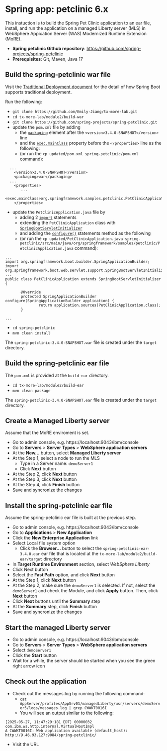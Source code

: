 # Spring app: petclinic 6.x

This instuction is to build the Spring Pet Clinic application to an ear file, install, and run the application on a managed Liberty server (MLS) in WebSphere Appication Server (WAS) Modernized Runtime Extension (MoRE).

- **Spring petclinic Github repository**: https://github.com/spring-projects/spring-petclinic
- **Prerequisites**: Git, Maven, Java 17

## Build the spring-petclinic war file

Visit the [Traditional Deployment document](https://docs.spring.io/spring-boot/how-to/deployment/traditional-deployment.html) for the detail of how Spring Boot supports traditional deployment.

Run the following:
- `git clone https://github.com/Emily-Jiang/tx-more-lab.git`
- `cd tx-more-lab/module2/build-war`
- `git clone https://github.com/spring-projects/spring-petclinic.git`
- update the `pom.xml` file by adding
  - the [`packaging`](https://github.com/Emily-Jiang/tx-more-lab/blob/main/module2/build-war/updated/pom.xml#L15) element after the `<version>3.4.0-SNAPSHOT</version>` line
  - and the [`exec.mainClass`](https://github.com/Emily-Jiang/tx-more-lab/blob/main/module2/build-war/updated/pom.xml#L41) property before the `</properties>` line as the following:
  - (or run the `cp updated/pom.xml spring-petclinic/pom.xml` command):

```
  ...
    <version>3.4.0-SNAPSHOT</version>
    <packaging>war</packaging>
  ...
    <properties>
       ...
       <exec.mainClass>org.springframework.samples.petclinic.PetClinicApplication</exec.mainClass>
    </properties>
```

- update the `PetClinicApplication.java` file by
  - adding 2 [`import`](https://github.com/Emily-Jiang/tx-more-lab/blob/main/module2/build-war/updated/PetClinicApplication.java#L21-L22) statements 
  - extending the `PetClinicApplication` class with [`SpringBootServletInitializer`](https://github.com/Emily-Jiang/tx-more-lab/blob/main/module2/build-war/updated/PetClinicApplication.java#L33)
  - and adding the [`configure()`](https://github.com/Emily-Jiang/tx-more-lab/blob/main/module2/build-war/updated/PetClinicApplication.java#L35-L38) statements  method as the following
  - (or run the `cp updated/PetClinicApplication.java spring-petclinic/src/main/java/org/springframework/samples/petclinic/PetClinicApplication.java` command):
 
```
...
import org.springframework.boot.builder.SpringApplicationBuilder;
import org.springframework.boot.web.servlet.support.SpringBootServletInitializer;
...
public class PetClinicApplication extends SpringBootServletInitializer {

       @Override
       protected SpringApplicationBuilder configure(SpringApplicationBuilder application) {
               return application.sources(PetClinicApplication.class);
       }

...
```
- `cd spring-petclinic`
- `mvn clean install`

The `spring-petclinic-3.4.0-SNAPSHOT.war` file is created under the `target` directory.

## Build the spring-petclinic ear file

The `pom.xml` is provided at the `build-ear` directory.

- `cd tx-more-lab/module2/build-ear`
- `mvn clean package`

The `spring-petclinic-3.4.0-SNAPSHOT.ear` file is created under the `target` directory.

## Create a Managed Liberty server 

Assume that the MoRE enviroment is set.

- Go to admin console, e.g. https://localhost:9043/ibm/console 
- Go to **Servers** > **Server Types** > **WebSphere application servers**
- At the **New...** button, select **Managed Liberty server**
- At the Step 1, select a node to run the MLS
  - Type in a Server name: `demoServer1`
  - Click **Next** button
- At the Step 2, click **Next** button
- At the Step 3, click **Next** button
- At the Step 4, click **Finish** button
- Save and syncronize the changes

## Install the spring-petclinic ear file

Assume the spring-petclinic ear file is built at the previous step.

- Go to admin console, e.g. https://localhost:9043/ibm/console 
- Go to **Applications** > **New Application**
- Click the **New Enterprise Application** link
- Select Local file system option 
  - Click the **Browser...** button to select the `spring-petclinic-ear-3.4.0.ear` ear file that is located at the `tx-more-lab/module2/build-ear/target` directory 
- In **Target Runtime Environment** section, select _WebSphere Liberty_
- Click Next button 
- Select the **Fast Path** option, and click **Next** button 
- At the Step 1, click **Next** button 
- At the Step 2, make sure the `demoServer1` is selected. If not, select the `demoServer1` and check the Module, and click **Apply** button. Then, click **Next** button 
- Click **Next** buttons until the **Summary** step
- At the **Summary** step, click **Finish** button 
- Save and syncronize the changes

##  Start the managed Liberty server
- Go to admin console, e.g. https://localhost:9043/ibm/console 
- Go to **Servers** > **Server Types** > **WebSphere application servers**
- Select `demoServer1`
- Click the **Start** button 
- Wait for a while, the server should be started when you see the green right arrow icon

## Check out the application

- Check out the messages.log by running the following command:
  - `cat AppServer/profiles/AppSrv01/managedLiberty/usr/servers/demoServer5/logs/messages.log | grep CWWKT0016I`
  - You will see an output similar to the following:
```
[2025-05-27, 11:47:29:181 EDT] 00000032 com.ibm.ws.http.internal.VirtualHostImpl
A CWWKT0016I: Web application available (default_host): http://9.46.93.127:9084/spring-petclinic/
```
- Visit the URL
